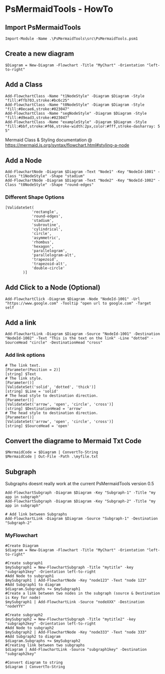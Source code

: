 
# PsMermaidTools - HowTo

## Import PsMermaidTools
```pwsh
Import-Module -Name .\PsMermaidTools\src\PsMermaidTools.psm1
```

## Create a new diagram
```pwsh
$Diagram = New-Diagram -Flowchart -Title "MyChart" -Orientation "left-to-right"
```

## Add a Class
```pwsh
Add-FlowchartClass -Name "t1NodeStyle" -Diagram $Diagram -Style "fill:#ffb703,stroke:#bc6c25"
Add-FlowchartClass -Name "t0NodeStyle" -Diagram $Diagram -Style "fill:#8ecae6,stroke:#023047"
Add-FlowchartClass -Name "segNodeStyle" -Diagram $Diagram -Style "fill:#d9ead3,stroke:#023047"
Add-FlowchartClass -Name "exampleStyle" -Diagram $Diagram -Style "fill:#bbf,stroke:#f66,stroke-width:2px,color:#fff,stroke-dasharray: 5 5"
```
Mermaid Class & Styling documentation @ https://mermaid.js.org/syntax/flowchart.html#styling-a-node

## Add a Node
```pwsh
Add-FlowchartNode -Diagram $Diagram -Text "Node1" -Key "NodeId-1001" -Class "t1NodeStyle" -Shape "stadium"
Add-FlowchartNode -Diagram $Diagram -Text "Node2" -Key "NodeId-1002" -Class "t0NodeStyle" -Shape "round-edges"
```

### Different Shape Options
```pwsh
[ValidateSet(
            'rectangle',
            'round-edges',
            'stadium',
            'subroutine',
            'cylindrical',
            'circle',
            'asymmetric',
            'rhombus',
            'hexagon',
            'parallelogram',
            'parallelogram-alt',
            'trapezoid',
            'trapezoid-alt',
            'double-circle'
        )]
```

## Add Click to a Node (Optional)
```pwsh
Add-FlowchartClick -Diagram $Diagram -Node "NodeId-1001" -Url "https://www.google.com" -Tooltip "open url to google.com" -Target self
```

## Add a link
```pwsh
Add-FlowchartLink -Diagram $Diagram -Source "NodeId-1001" -Destination "NodeId-1002" -Text "This is the text on the link" -Line "dotted" -SourceHead "circle" -DestinationHead "cross"
```

### Add link options
```pwsh
# The link text.
[Parameter(Position = 2)]
[string] $Text
# The link style.
[Parameter()]
[ValidateSet('solid', 'dotted', 'thick')]
[string] $Line = 'solid'
# The head style to destination direction.
[Parameter()]
[ValidateSet('arrow', 'open', 'circle', 'cross')]
[string] $DestinationHead = 'arrow'
# The head style to destination direction.
[Parameter()]
[ValidateSet('arrow', 'open', 'circle', 'cross')]
[string] $SourceHead = 'open'
```

## Convert the diagrame to Mermaid Txt Code
```pwsh
$MermaidCode = $Diagram | ConvertTo-String
$MermaidCode | Out-File -Path .\myfile.txt
```

## Subgraph
Subgraphs doesnt really work at the current PsMermaidTools version 0.5
```pwsh
Add-FlowchartSubgraph -Diagram $Diagram -Key "Subgraph-1" -Title "my app in subgraph"
Add-FlowchartSubgraph -Diagram $Diagram -Key "Subgraph-2" -Title "my app in subgraph"

# Add link between Subgraphs
Add-FlowchartLink -Diagram $Diagram -Source "Subgraph-1" -Destination "Subgraph-2"
```

### MyFlowchart
```pwsh
#Create Diagram
$diagram = New-Diagram -Flowchart -Title "MyChart" -Orientation "left-to-right"

#Create subgraph1
$mySubgraph1 = New-FlowchartSubgraph -Title "mytitle" -key "subgraph1key" -Orientation left-to-right
#Add Node to subgraph1
$mySubgraph1 | Add-FlowchartNode -Key "node123" -Text "node 123"
#Add Subgraph1 to diagram
$diagram.Subgraphs += $mySubgraph1
#Create a link between two nodes in the subgraph (source & Destination is Key for node)
$mySubgraph1 | Add-FlowchartLink -Source "nodeXXX" -Destination "nodeYYY"

#Create subgraph2
$mySubgraph2 = New-FlowchartSubgraph -Title "mytitle2" -key "subgraph2key" -Orientation left-to-right
#Add Node to subgraph2
$mySubgraph2 | Add-FlowchartNode -Key "node333" -Text "node 333"
#Add Subgraph2 to diagram
$diagram.Subgraphs += $mySubgraph2
#Creating link between two subgraphs
$diagram | Add-FlowchartLink -Source "subgraph1key" -Destination "subgraph2key"

#Convert diagram to string
$diagram | ConvertTo-String
```